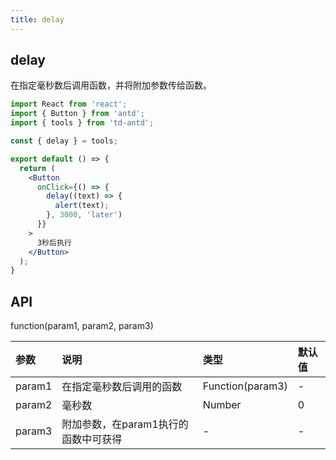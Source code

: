 ```yaml
---
title: delay
---
```


## delay

在指定毫秒数后调用函数，并将附加参数传给函数。

```jsx
import React from 'react';
import { Button } from 'antd';
import { tools } from 'td-antd';

const { delay } = tools;

export default () => {
  return (
    <Button
      onClick={() => {
        delay((text) => {
          alert(text);
        }, 3000, 'later')
      }}
    >
      3秒后执行
    </Button>
  );  
}
```

## API

function(param1, param2, param3)

|参数|说明|类型|默认值|
|:--|:--|:--|:--|
|param1|在指定毫秒数后调用的函数|Function(param3)|-|
|param2|毫秒数|Number|0|
|param3|附加参数，在param1执行的函数中可获得|-|-|

